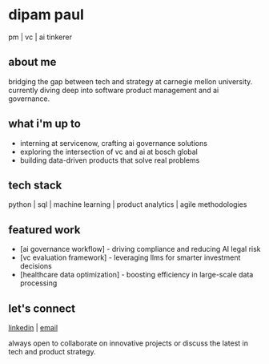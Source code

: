 # dipam paul

pm | vc | ai tinkerer

## about me

bridging the gap between tech and strategy at carnegie mellon university. 
currently diving deep into software product management and ai governance.

## what i'm up to

- interning at servicenow, crafting ai governance solutions
- exploring the intersection of vc and ai at bosch global
- building data-driven products that solve real problems

## tech stack

python | sql | machine learning | product analytics | agile methodologies

## featured work

- [ai governance workflow] - driving compliance and reducing AI legal risk
- [vc evaluation framework] - leveraging llms for smarter investment decisions
- [healthcare data optimization] - boosting efficiency in large-scale data processing

## let's connect

[linkedin](https://www.linkedin.com/in/dipamp) | [email](mailto:dipam@cmu.edu)

always open to collaborate on innovative projects or discuss the latest in tech and product strategy.
